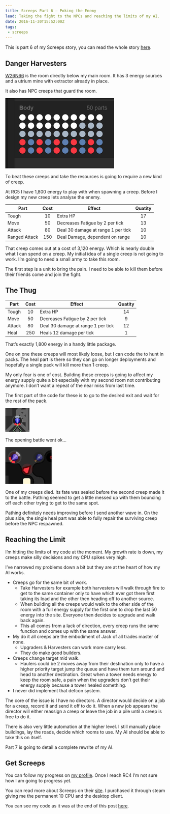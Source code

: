 ```yaml
---
title: Screeps Part 6 – Poking the Enemy
lead: Taking the fight to the NPCs and reaching the limits of my AI.
date: 2016-11-30T15:52:00Z
tags:
 - screeps
---
```

This is part 6 of my Screeps story, you can read the whole story [here](/tag/screeps).

## Danger Harvesters

[W26N66](https://screeps.com/a/#!/room/W26N66) is the room directly below my main room. It has 3 energy sources and a utrium mine with extractor already in place.

It also has NPC creeps that guard the room.

![Some Painful Creeps](/assets/2016/11/screeps-part-6-poking-enemy/some-painful-creeps.png)

To beat these creeps and take the resources is going to require a new kind of creep.

At RC5 I have 1,800 energy to play with when spawning a creep. Before I design my new creep lets analyse the enemy.

|Part|Cost|Effect|Quatity|
|----|:--:|------|:-----:|
|Tough|10|Extra HP|17|
|Move|50 |Decreases Fatigue by 2 per tick|13|
|Attack|80|Deal 30 damage at range 1 per tick|10|
|Ranged Attack|150|Deal Damage, dependent on range|10|

That creep comes out at a cost of 3,120 energy. Which is nearly double what I can spend on a creep. My initial idea of a single creep is not going to work. I’m going to need a small army to take this room.

The first step is a unit to bring the pain. I need to be able to kill them before their friends come and join the fight.

## The Thug

|Part|Cost|Effect|Quatity|
|----|:--:|------|:-----:|
|Tough|10|Extra HP|14|
|Move|50|Decreases Fatigue by 2 per tick|9|
|Attack|80|Deal 30 damage at range 1 per tick|12|
|Heal|250|Heals 12 damage per tick|1|

That’s exactly 1,800 energy in a handy little package.

One on one these creeps will most likely loose, but I can code the to hunt in packs. The heal part is there so they can go on longer deployments and hopefully a single pack will kill more than 1 creep.

My only fear is one of cost. Building these creeps is going to affect my energy supply quite a bit especially with my second room not contributing anymore. I don’t want a repeat of the near miss from last time.

The first part of the code for these is to go to the desired exit and wait for the rest of the pack.

![The Thug](/assets/2016/11/screeps-part-6-poking-enemy/thug.png)

The opening battle went ok…

![Fight!](/assets/2016/11/screeps-part-6-poking-enemy/battle.png)

One of my creeps died. Its fate was sealed before the second creep made it to the battle. Pathing seemed to get a little messed up with them bouncing off each other trying to get to the same spot.

Pathing definitely needs improving before I send another wave in. On the plus side, the single heal part was able to fully repair the surviving creep before the NPC respawned.

## Reaching the Limit

I’m hitting the limits of my code at the moment. My growth rate is down, my creeps make silly decisions and my CPU spikes very high.

I’ve narrowed my problems down a bit but they are at the heart of how my AI works.

  - Creeps go for the same bit of work.
    - Take Harvesters for example both harvesters will walk through fire to get to the same container only to have which ever got there first taking its load and the other then heading off to another source.
    - When building all the creeps would walk to the other side of the room with a full energy supply for the first one to drop the last 50 energy into the site. Everyone then decides to upgrade and walk back again.
    - This all comes from a lack of direction, every creep runs the same function and comes up with the same answer.
  - My do it all creeps are the embodiment of Jack of all trades master of none.
    - Upgraders & Harvesters can work more carry less.
    - They do make good builders.
  - Creeps change target mid walk.
    - Haulers could be 2 moves away from their destination only to have a higher priority target jump the queue and have them turn around and head to another destination. Great when a tower needs energy to keep the room safe, a pain when the upgraders don’t get their energy supply because a tower healed something.
  - I never did implement that defcon system.

The core of the issue is I have no directors. A director would decide on a job for a creep, record it and send it off to do it. When a new job appears the director will either reassign a creep or leave the job in a pile until a creep is free to do it.

There is also very little automation at the higher level. I still manually place buildings, lay the roads, decide which rooms to use. My AI should be able to take this on itself.

Part 7 is going to detail a complete rewrite of my AI.

## Get Screeps

You can follow my progress on [my profile](https://screeps.com/a/#!/profile/Arcath). Once I reach RC4 I’m not sure how I am going to progress yet.

You can read more about Screeps on their [site](https://screeps.com/). I purchased it through steam giving me the permanent 10 CPU and the desktop client.

You can see my code as it was at the end of this post [here](https://github.com/Arcath/screeps-code/tree/09fb0457a6575056f70e282aff8cc70ecfebce4a).
